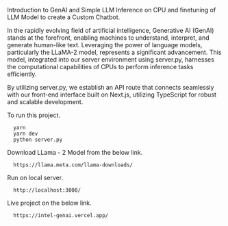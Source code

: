 Introduction to GenAI and Simple LLM Inference on CPU and finetuning of LLM Model to create a Custom Chatbot.

In the rapidly evolving field of artificial intelligence, Generative AI (GenAI) stands at the forefront, enabling machines to understand, interpret, and generate human-like text. Leveraging the power of language models, particularly the LLaMA-2 model, represents a significant advancement. This model, integrated into our server environment using server.py, harnesses the computational capabilities of CPUs to perform inference tasks efficiently.

By utilizing server.py, we establish an API route that connects seamlessly with our front-end interface built on Next.js, utilizing TypeScript for robust and scalable development.


To run this project.

      yarn
      yarn dev
      python server.py

Download LLama - 2 Model from the below link.

      https://llama.meta.com/llama-downloads/

Run on local server.

      http://localhost:3000/

Live project on the below link.

      https://intel-genai.vercel.app/
                    

